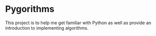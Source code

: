 Pygorithms
==========

This project is to help me get familiar with Python as well as provide an introduction to implementing algorithms.
